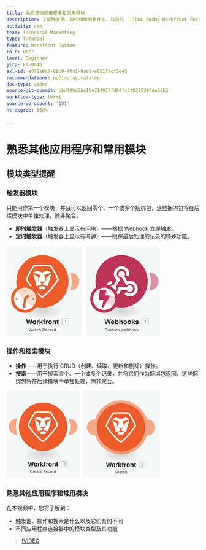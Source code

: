 ```yaml
---
title: 熟悉其他应用程序和常用模块
description: 了解触发器、操作和搜索是什么，以及在  [!DNL Adobe Workfront Fusion] 中不同应用程序连接器中的模块类型如何发挥作用。
activity: use
team: Technical Marketing
type: Tutorial
feature: Workfront Fusion
role: User
level: Beginner
jira: KT-9046
exl-id: e078a9e9-69c8-40a1-9ad1-e9517acf3ee6
recommendations: noDisplay,catalog
doc-type: video
source-git-commit: bbdf99c6bc1be714077fd94fc3f8325394de36b3
workflow-type: tm+mt
source-wordcount: '181'
ht-degree: 100%

---
```


# 熟悉其他应用程序和常用模块

## 模块类型提醒

### 触发器模块

只能用作第一个模块，并且可以返回零个、一个或多个捆绑包，这些捆绑包将在后续模块中单独处理，除非聚合。

* **即时触发器**（触发器上显示有闪电）——根据 Webhook 立即触发。
* **定时触发器**（触发器上显示有时钟）——跟踪最后处理的记录的特殊功能。

![触发器模块的图像](assets/beyond-basic-modules-1.png)

### 操作和搜索模块

* **操作**——用于执行 CRUD（创建、读取、更新和删除）操作。
* **搜索**——用于搜索零个、一个或多个记录，并将它们作为捆绑包返回，这些捆绑包将在后续模块中单独处理，除非聚合。

![操作和搜索模块的图像](assets/beyond-basic-modules-2.png)

### 熟悉其他应用程序和常用模块

在本视频中，您将了解到：

* 触发器、操作和搜索是什么以及它们有何不同
* 不同应用程序连接器中的模块类型及其功能

>[!VIDEO](https://video.tv.adobe.com/v/335287/?quality=12&learn=on&enablevpops=1)
